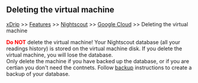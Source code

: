 ## Deleting the virtual machine
[xDrip](../../README.md) >> [Features](../Features_page.mf) >> [Nightscout](../Nightscout_page.md) >> [Google Cloud](./GoogleCloud.md) >> Deleting the virtual machine  
  
**<span style="color:red">Do NOT</span>** delete the virtual machine!
Your Nightscout database (all your readings history) is stored on the virtual machine disk.  If you delete the virtual machine, you will lose the database.  
Only delete the machine if you have backed up the database, or if you are certian you don't need the contnets.  Follow [backup](./DatabaseBackup.md) instructions to create a backup of your database.
  
  
